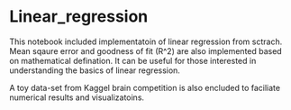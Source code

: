 # Linear_regression
This notebook included implementatoin of linear regression from sctrach. Mean sqaure error and goodness of fit (R^2) are also implemented 
based on mathematical defination.
It can be useful for those interested in understanding the basics of linear regression.

A toy data-set from Kaggel brain competition is also encluded to faciliate numerical results and visualizatoins.
